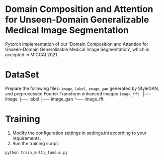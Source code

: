 # Domain Composition and Attention for Unseen-Domain Generalizable Medical Image Segmentation
Pytorch implementation of our 'Domain Composition and Attention for Unseen-Domain Generalizable Medical Image Segmentation', which is accepted in MICCAI 2021.

# DataSet
Prepare the following files: `image`, `label`, `image_gan` generated by StyleGAN, and preprocessed Fourier Transform enhanced images `image_fft`.
├── image
├── label
├── image_gan
└── image_fft
# Training
1. Modify the configuration settings in settings.ini according to your requirements.
2. Run the training script:
```python
python train_multi_fundus.py
